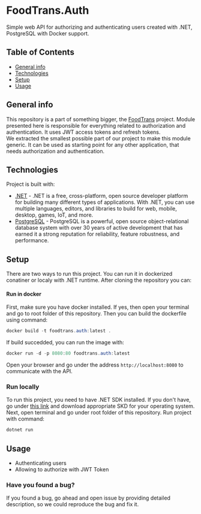 # FoodTrans.Auth
Simple web API for authorizing and authenticating users created with .NET, PostgreSQL with Docker support.

## Table of Contents
- [General info](#general-info)
- [Technologies](#technologies)
- [Setup](#setup)
- [Usage](#usage)

## General info
This repository is a part of something bigger, the [FoodTrans](https://github.com/brittleheart/foodtrans) project. Module presented here is responsible for everything related to authorization and authentication. It uses JWT access tokens and refresh tokens. \
We extracted the smallest possible part of our project to make this module generic. It can be used as starting point for any other application, that needs authorization and authentication.

## Technologies
Project is built with:
- [.NET](https://docs.microsoft.com/pl-pl/dotnet/) - .NET is a free, cross-platform, open source developer platform for building many different types of applications. With .NET, you can use multiple languages, editors, and libraries to build for web, mobile, desktop, games, IoT, and more.
- [PostgreSQL](https://www.postgresql.org/) - PostgreSQL is a powerful, open source object-relational database system with over 30 years of active development that has earned it a strong reputation for reliability, feature robustness, and performance. 

## Setup
There are two ways to run this project. You can run it in dockerized conatiner or localy with .NET runtime. After cloning the repository you can:

#### Run in docker
First, make sure you have docker installed. If yes, then open your terminal and go to root folder of this repository. Then you can build the dockerfile using command:

```powershell
docker build -t foodtrans.auth:latest .
```

If build succedded, you can run the image with:

```powershell
docker run -d -p 8080:80 foodtrans.auth:latest
```

Open your browser and go under the address `http://localhost:8080` to communicate with the API.

### Run locally
To run this project, you need  to have .NET SDK installed. If you don't have, go under [this link](https://dotnet.microsoft.com/en-us/download) and download appropriate SKD for your operating system.
Next, open terminal and go under root folder of this repository. Run project with command:

```powershell
dotnet run
```

## Usage
- Authenticating users
- Allowing to authorize with JWT Token

### Have you found a bug?
If you found a bug, go ahead and open issue by providing detailed description, so we could reproduce the bug and fix it.